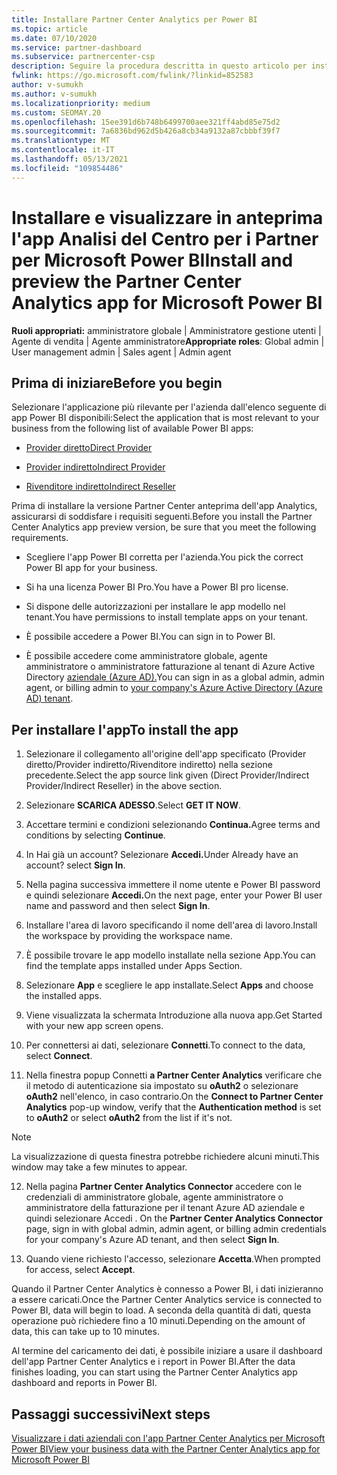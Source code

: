 ```yaml
---
title: Installare Partner Center Analytics per Power BI
ms.topic: article
ms.date: 07/10/2020
ms.service: partner-dashboard
ms.subservice: partnercenter-csp
description: Seguire la procedura descritta in questo articolo per installare e visualizzare in anteprima il app Analisi del Centro per i Partner per Power BI (per i partner diretti in CSP).
fwlink: https://go.microsoft.com/fwlink/?linkid=852583
author: v-sumukh
ms.author: v-sumukh
ms.localizationpriority: medium
ms.custom: SEOMAY.20
ms.openlocfilehash: 15ee391d6b748b6499700aee321ff4abd85e75d2
ms.sourcegitcommit: 7a6836bd962d5b426a8cb34a9132a87cbbbf39f7
ms.translationtype: MT
ms.contentlocale: it-IT
ms.lasthandoff: 05/13/2021
ms.locfileid: "109854486"
---
```

# <a name="install-and-preview-the-partner-center-analytics-app-for-microsoft-power-bi"></a><span data-ttu-id="60f49-103">Installare e visualizzare in anteprima l'app Analisi del Centro per i Partner per Microsoft Power BI</span><span class="sxs-lookup"><span data-stu-id="60f49-103">Install and preview the Partner Center Analytics app for Microsoft Power BI</span></span>


<span data-ttu-id="60f49-104">**Ruoli appropriati:** amministratore globale | Amministratore gestione utenti | Agente di vendita | Agente amministratore</span><span class="sxs-lookup"><span data-stu-id="60f49-104">**Appropriate roles**: Global admin | User management admin | Sales agent | Admin agent</span></span>

## <a name="before-you-begin"></a><span data-ttu-id="60f49-105">Prima di iniziare</span><span class="sxs-lookup"><span data-stu-id="60f49-105">Before you begin</span></span>

<span data-ttu-id="60f49-106">Selezionare l'applicazione più rilevante per l'azienda dall'elenco seguente di app Power BI disponibili:</span><span class="sxs-lookup"><span data-stu-id="60f49-106">Select the application that is most relevant to your business from the following list of available Power BI apps:</span></span>

- [<span data-ttu-id="60f49-107">Provider diretto</span><span class="sxs-lookup"><span data-stu-id="60f49-107">Direct Provider</span></span>](https://appsource.microsoft.com/product/power-bi/partnercenteranalytics.direct_provider_partner_analytics)

- [<span data-ttu-id="60f49-108">Provider indiretto</span><span class="sxs-lookup"><span data-stu-id="60f49-108">Indirect Provider</span></span>](https://appsource.microsoft.com/product/power-bi/partnercenteranalytics.indirect_provider_partner_analytics)

- [<span data-ttu-id="60f49-109">Rivenditore indiretto</span><span class="sxs-lookup"><span data-stu-id="60f49-109">Indirect Reseller</span></span>](https://appsource.microsoft.com/product/power-bi/partnercenteranalytics.indirect_reseller_partner_analytics)

<span data-ttu-id="60f49-110">Prima di installare la versione Partner Center anteprima dell'app Analytics, assicurarsi di soddisfare i requisiti seguenti.</span><span class="sxs-lookup"><span data-stu-id="60f49-110">Before you install the Partner Center Analytics app preview version, be sure that you meet the following requirements.</span></span>

- <span data-ttu-id="60f49-111">Scegliere l'app Power BI corretta per l'azienda.</span><span class="sxs-lookup"><span data-stu-id="60f49-111">You pick the correct Power BI app for your business.</span></span>

- <span data-ttu-id="60f49-112">Si ha una licenza Power BI Pro.</span><span class="sxs-lookup"><span data-stu-id="60f49-112">You have a Power BI pro license.</span></span>

- <span data-ttu-id="60f49-113">Si dispone delle autorizzazioni per installare le app modello nel tenant.</span><span class="sxs-lookup"><span data-stu-id="60f49-113">You have permissions to install template apps on your tenant.</span></span>

- <span data-ttu-id="60f49-114">È possibile accedere a Power BI.</span><span class="sxs-lookup"><span data-stu-id="60f49-114">You can sign in to Power BI.</span></span>

- <span data-ttu-id="60f49-115">È possibile accedere come amministratore globale, agente amministratore o amministratore fatturazione al tenant di Azure Active Directory [aziendale (Azure AD).](azure-active-directory-tenants-and-partner-center.md)</span><span class="sxs-lookup"><span data-stu-id="60f49-115">You can sign in as a global admin, admin agent, or billing admin to [your company's Azure Active Directory (Azure AD) tenant](azure-active-directory-tenants-and-partner-center.md).</span></span>

## <a name="to-install-the-app"></a><span data-ttu-id="60f49-116">Per installare l'app</span><span class="sxs-lookup"><span data-stu-id="60f49-116">To install the app</span></span>

1. <span data-ttu-id="60f49-117">Selezionare il collegamento all'origine dell'app specificato (Provider diretto/Provider indiretto/Rivenditore indiretto) nella sezione precedente.</span><span class="sxs-lookup"><span data-stu-id="60f49-117">Select the app source link given (Direct Provider/Indirect Provider/Indirect Reseller) in the above section.</span></span>

2. <span data-ttu-id="60f49-118">Selezionare **SCARICA ADESSO**.</span><span class="sxs-lookup"><span data-stu-id="60f49-118">Select **GET IT NOW**.</span></span> 

3. <span data-ttu-id="60f49-119">Accettare termini e condizioni selezionando **Continua.**</span><span class="sxs-lookup"><span data-stu-id="60f49-119">Agree terms and conditions by selecting **Continue**.</span></span>

4. <span data-ttu-id="60f49-120">In Hai già un account? Selezionare **Accedi.**</span><span class="sxs-lookup"><span data-stu-id="60f49-120">Under Already have an account? select **Sign In**.</span></span>

5. <span data-ttu-id="60f49-121">Nella pagina successiva immettere il nome utente e Power BI password e quindi selezionare **Accedi.**</span><span class="sxs-lookup"><span data-stu-id="60f49-121">On the next page, enter your Power BI user name and password and then select **Sign In**.</span></span>

6. <span data-ttu-id="60f49-122">Installare l'area di lavoro specificando il nome dell'area di lavoro.</span><span class="sxs-lookup"><span data-stu-id="60f49-122">Install the workspace by providing the workspace name.</span></span>

7. <span data-ttu-id="60f49-123">È possibile trovare le app modello installate nella sezione App.</span><span class="sxs-lookup"><span data-stu-id="60f49-123">You can find the template apps installed under Apps Section.</span></span>

8. <span data-ttu-id="60f49-124">Selezionare **App** e scegliere le app installate.</span><span class="sxs-lookup"><span data-stu-id="60f49-124">Select **Apps** and choose the installed apps.</span></span>

9. <span data-ttu-id="60f49-125">Viene visualizzata la schermata Introduzione alla nuova app.</span><span class="sxs-lookup"><span data-stu-id="60f49-125">Get Started with your new app screen opens.</span></span>

10. <span data-ttu-id="60f49-126">Per connettersi ai dati, selezionare **Connetti**.</span><span class="sxs-lookup"><span data-stu-id="60f49-126">To connect to the data, select **Connect**.</span></span>

11. <span data-ttu-id="60f49-127">Nella finestra popup Connetti **a Partner Center Analytics** verificare  che il metodo di autenticazione sia impostato su **oAuth2** o selezionare **oAuth2** nell'elenco, in caso contrario.</span><span class="sxs-lookup"><span data-stu-id="60f49-127">On the **Connect to Partner Center Analytics** pop-up window, verify that the **Authentication method** is set to **oAuth2** or select **oAuth2** from the list if it's not.</span></span> 

> [!NOTE]  
>  <span data-ttu-id="60f49-128">La visualizzazione di questa finestra potrebbe richiedere alcuni minuti.</span><span class="sxs-lookup"><span data-stu-id="60f49-128">This window may take a few minutes to appear.</span></span>

12. <span data-ttu-id="60f49-129">Nella pagina **Partner Center Analytics Connector** accedere con le credenziali di amministratore globale, agente amministratore o amministratore della fatturazione per il tenant Azure AD aziendale e quindi selezionare Accedi . </span><span class="sxs-lookup"><span data-stu-id="60f49-129">On the **Partner Center Analytics Connector** page, sign in with global admin, admin agent, or billing admin credentials for your company's Azure AD tenant, and then select **Sign In**.</span></span>
 
13. <span data-ttu-id="60f49-130">Quando viene richiesto l'accesso, selezionare **Accetta**.</span><span class="sxs-lookup"><span data-stu-id="60f49-130">When prompted for access, select **Accept**.</span></span> 

<span data-ttu-id="60f49-131">Quando il Partner Center Analytics è connesso a Power BI, i dati inizieranno a essere caricati.</span><span class="sxs-lookup"><span data-stu-id="60f49-131">Once the Partner Center Analytics service is connected to Power BI, data will begin to load.</span></span> <span data-ttu-id="60f49-132">A seconda della quantità di dati, questa operazione può richiedere fino a 10 minuti.</span><span class="sxs-lookup"><span data-stu-id="60f49-132">Depending on the amount of data, this can take up to 10 minutes.</span></span> 

<span data-ttu-id="60f49-133">Al termine del caricamento dei dati, è possibile iniziare a usare il dashboard dell'app Partner Center Analytics e i report in Power BI.</span><span class="sxs-lookup"><span data-stu-id="60f49-133">After the data finishes loading, you can start using the Partner Center Analytics app dashboard and reports in Power BI.</span></span>

## <a name="next-steps"></a><span data-ttu-id="60f49-134">Passaggi successivi</span><span class="sxs-lookup"><span data-stu-id="60f49-134">Next steps</span></span>

[<span data-ttu-id="60f49-135">Visualizzare i dati aziendali con l'app Partner Center Analytics per Microsoft Power BI</span><span class="sxs-lookup"><span data-stu-id="60f49-135">View your business data with the Partner Center Analytics app for Microsoft Power BI</span></span>](power-bi-app-for-direct-partners-use.md)
